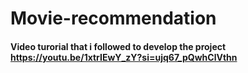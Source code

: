 # Movie-recommendation 
####  Video turorial that i followed to develop the project  https://youtu.be/1xtrIEwY_zY?si=ujq67_pQwhClVthn 
